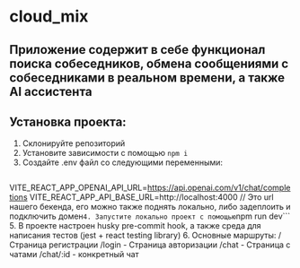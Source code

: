 # cloud_mix

## Приложение содержит в себе функционал поиска собеседников, обмена сообщениями с собеседниками в реальном времени, а также AI ассистента


## Установка проекта:
1. Склонируйте репозиторий
2. Установите зависимости с помощью ```npm i```
3. Создайте .env файл со следующими переменными:
   ```VITE_REACT_APP_OPENAI_API_KEY={gtp_api_key}
VITE_REACT_APP_OPENAI_API_URL=https://api.openai.com/v1/chat/completions
VITE_REACT_APP_API_BASE_URL=http://localhost:4000  // Это url нашего бекенда, его можно также поднять локально, либо задеплоить и подключить домен```
4. Запустите локально проект с помощью ```npm run dev```
5. В проекте настроен husky pre-commit hook, а также среда для написания тестов (jest + react testing library)
6. Основные маршруты:
/ Страница регистрации
/login - Страница авторизации
/chat - Страница с чатами
/chat/:id - конкретный чат
